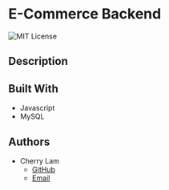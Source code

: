 # E-Commerce Backend
![MIT License](https://img.shields.io/badge/License-MIT-blue.svg)


## Description 


## Built With
- Javascript
- MySQL


## Authors
- Cherry Lam 
    - [GitHub](https://github.com/c1am)
    - [Email](mailto:cherrylam.ny@gmail.com)